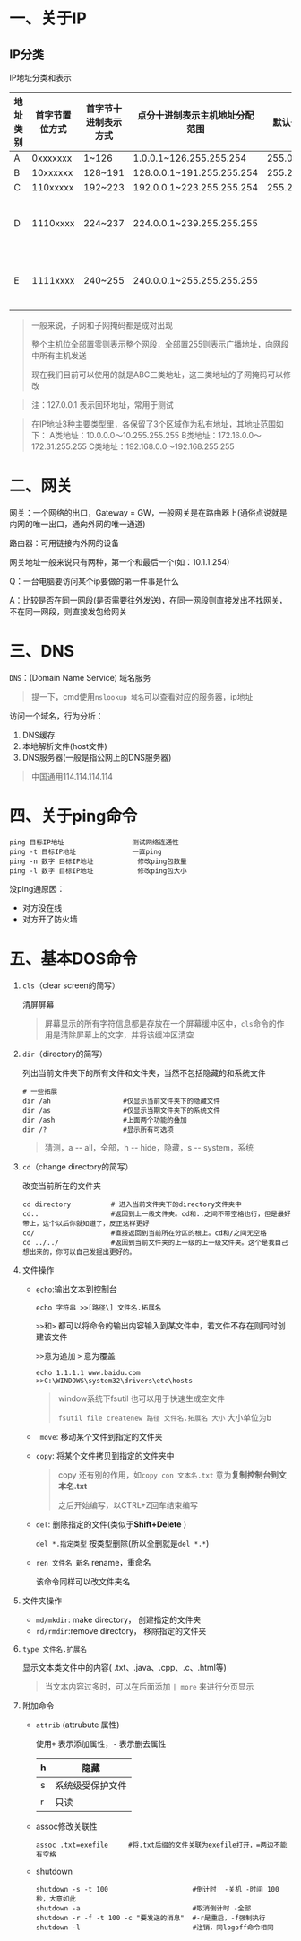 # 一、关于IP

## IP分类

IP地址分类和表示

| 地址类别 | 首字节置位方式 | 首字节十进制表示方式 | 点分十进制表示主机地址分配范围 | 默认子网掩码 | 备注     |
| -------- | -------------- | -------------------- | ------------------------------ | ---- | -------- |
| A        | 0xxxxxxx       | 1~126               | 1.0.0.1~126.255.255.254      | 255.0.0.0 |          |
| B        | 10xxxxxx       | 128~191              | 128.0.0.1~191.255.255.254     | 255.255.0.0 |          |
| C        | 110xxxxx       | 192~223              | 192.0.0.1~223.255.255.254     | 255.255.255.0 |          |
| D        | 1110xxxx       | 224~237              | 224.0.0.1~239.255.255.255      |      | 组播地址 |
| E        | 1111xxxx       | 240~255              | 240.0.0.1~255.255.255.255      |      | 科研使用 |

> 一般来说，子网和子网掩码都是成对出现
>
> 整个主机位全部置零则表示整个网段，全部置255则表示广播地址，向网段中所有主机发送
>
> 现在我们目前可以使用的就是ABC三类地址，这三类地址的子网掩码可以修改

> 注：127.0.0.1 表示回环地址，常用于测试

> 在IP地址3种主要类型里，各保留了3个区域作为私有地址，其地址范围如下： 
> 	A类地址：10.0.0.0～10.255.255.255 
> 	B类地址：172.16.0.0～172.31.255.255 
> 	C类地址：192.168.0.0～192.168.255.255

# 二、网关

网关：一个网络的出口，Gateway = GW，一般网关是在路由器上(通俗点说就是内网的唯一出口，通向外网的唯一通道)

路由器：可用链接内外网的设备

网关地址一般来说只有两种，第一个和最后一个(如：10.1.1.254)

Q：一台电脑要访问某个ip要做的第一件事是什么

A：比较是否在同一网段(是否需要往外发送)，在同一网段则直接发出不找网关，不在同一网段，则直接发包给网关

# 三、DNS

```DNS```：(Domain Name Service) 域名服务

> 提一下，cmd使用```nslookup 域名```可以查看对应的服务器，ip地址

访问一个域名，行为分析：

1. DNS缓存
2. 本地解析文件(host文件)
3. DNS服务器(一般是指公网上的DNS服务器)

> 中国通用114.114.114.114

# 四、关于ping命令

```
ping 目标IP地址					测试网络连通性
ping -t 目标IP地址				一直ping
ping -n 数字 目标IP地址			修改ping包数量
ping -l 数字 目标IP地址			修改ping包大小
```

没ping通原因：

+ 对方没在线
+ 对方开了防火墙

# 五、基本DOS命令

1. ```cls```（clear screen的简写）

    清屏屏幕

   > 屏幕显示的所有字符信息都是存放在一个屏幕缓冲区中，```cls```命令的作用是清除屏幕上的文字，并将该缓冲区清空 

2. ```dir```（directory的简写）

    列出当前文件夹下的所有文件和文件夹，当然不包括隐藏的和系统文件 

   ```
   # 一些拓展
   dir /ah                  #仅显示当前文件夹下的隐藏文件
   dir /as                  #仅显示当期文件夹下的系统文件
   dir /ash                 #上面两个功能的叠加
   dir /?                   #显示所有可选项
   ```

   > 猜测，a -- all，全部，h -- hide，隐藏，s -- system，系统

3. ```cd```（change directory的简写）

    改变当前所在的文件夹 

   ```
   cd directory          # 进入当前文件夹下的directory文件夹中
   cd..                  #返回到上一级文件夹。cd和..之间不带空格也行，但是最好带上，这个以后你就知道了，反正这样更好
   cd/                   #直接返回到当前所在分区的根上。cd和/之间无空格
   cd ../../             #返回到当前文件夹的上一级的上一级文件夹。这个是我自己想出来的，你可以自己发掘出更好的。
   ```

4. 文件操作

    + ```echo```:输出文本到控制台

      ```echo 字符串 >>[路径\] 文件名.拓展名```

      ```>>```和```>``` 都可以将命令的输出内容输入到某文件中，若文件不存在则同时创建该文件

      ```>>```意为追加 ```>``` 意为覆盖

      ```
      echo 1.1.1.1 www.baidu.com >>C:\WINDOWS\system32\drivers\etc\hosts
      ```

      > window系统下fsutil 也可以用于快速生成空文件
      >
      > ```fsutil file createnew 路径 文件名.拓展名 大小``` 大小单位为b

    + ``` move```:  移动某个文件到指定的文件夹

    + ```copy```:  将某个文件拷贝到指定的文件夹中

      > copy 还有别的作用，如```copy con 文本名.txt``` 意为**复制控制台到文本名.txt**
      >
      > 之后开始编写，以CTRL+Z回车结束编写

    + ```del```:  删除指定的文件(类似于**Shift+Delete** )

      ```del *.指定类型``` 按类型删除(所以全删就是```del *.*```)
      
    + ```ren 文件名 新名``` rename，重命名

      该命令同样可以改文件夹名

5. 文件夹操作

    +  ```md/mkdir```: make directory， 创建指定的文件夹 
    + ``` rd/rmdir ```:remove directory， 移除指定的文件夹 

6. ```type 文件名.扩展名```

     显示文本类文件中的内容( .txt、.java、.cpp、.c、.html等)

    > 当文本内容过多时，可以在后面添加 ``` | more ``` 来进行分页显示

7. 附加命令

     + ```attrib``` (attrubute 属性)

       使用```+``` 表示添加属性，```-``` 表示删去属性

       | h    | 隐藏             |
       | ---- | ---------------- |
       | s    | 系统级受保护文件 |
       | r    | 只读             |

     + assoc修改关联性
     
       ```
       assoc .txt=exefile     #将.txt后缀的文件关联为exefile打开，=两边不能有空格
       ```
     
     + shutdown
     
       ```
       shutdown -s -t 100                     #倒计时  -关机 -时间 100秒，大意如此
       shutdown -a                            #取消倒计时 -全部
       shutdown -r -f -t 100 -c "要发送的消息"  #-r是重启，-f强制执行
       shutdown -l                            #注销，同logoff命令相同
       ```

